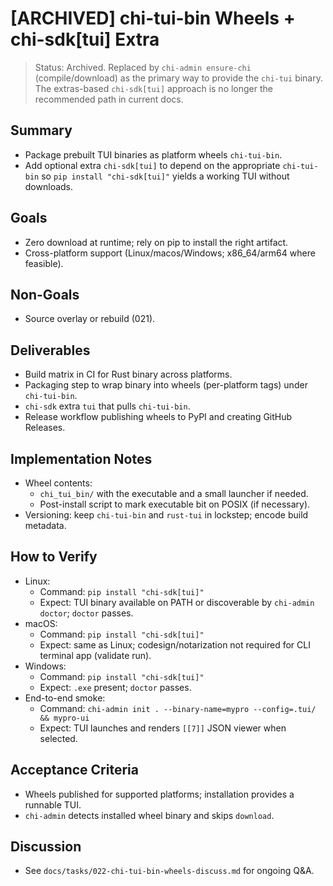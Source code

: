 # [ARCHIVED] chi-tui-bin Wheels + chi-sdk[tui] Extra

> Status: Archived. Replaced by `chi-admin ensure-chi` (compile/download) as the primary
> way to provide the `chi-tui` binary. The extras-based `chi-sdk[tui]` approach is no longer
> the recommended path in current docs.

## Summary
- Package prebuilt TUI binaries as platform wheels `chi-tui-bin`.
- Add optional extra `chi-sdk[tui]` to depend on the appropriate `chi-tui-bin` so `pip install "chi-sdk[tui]"` yields a working TUI without downloads.

## Goals
- Zero download at runtime; rely on pip to install the right artifact.
- Cross-platform support (Linux/macos/Windows; x86_64/arm64 where feasible).

## Non-Goals
- Source overlay or rebuild (021).

## Deliverables
- Build matrix in CI for Rust binary across platforms.
- Packaging step to wrap binary into wheels (per-platform tags) under `chi-tui-bin`.
- `chi-sdk` extra `tui` that pulls `chi-tui-bin`.
- Release workflow publishing wheels to PyPI and creating GitHub Releases.

## Implementation Notes
- Wheel contents:
  - `chi_tui_bin/` with the executable and a small launcher if needed.
  - Post-install script to mark executable bit on POSIX (if necessary).
- Versioning: keep `chi-tui-bin` and `rust-tui` in lockstep; encode build metadata.

## How to Verify
- Linux:
  - Command: `pip install "chi-sdk[tui]"`
  - Expect: TUI binary available on PATH or discoverable by `chi-admin doctor`; `doctor` passes.
- macOS:
  - Command: `pip install "chi-sdk[tui]"`
  - Expect: same as Linux; codesign/notarization not required for CLI terminal app (validate run).
- Windows:
  - Command: `pip install "chi-sdk[tui]"`
  - Expect: `.exe` present; `doctor` passes.
- End-to-end smoke:
  - Command: `chi-admin init . --binary-name=mypro --config=.tui/ && mypro-ui`
  - Expect: TUI launches and renders `[[7]]` JSON viewer when selected.

## Acceptance Criteria
- Wheels published for supported platforms; installation provides a runnable TUI.
- `chi-admin` detects installed wheel binary and skips `download`.

## Discussion
- See `docs/tasks/022-chi-tui-bin-wheels-discuss.md` for ongoing Q&A.
